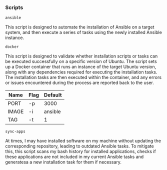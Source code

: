 ### Scripts

`ansible`

This script is designed to automate the installation of Ansible on a target system, and then execute a 
series of tasks using the newly installed Ansible instance.

`docker`

This script is designed to validate whether installation scripts or tasks can be executed successfully 
on a specific version of Ubuntu. The script sets up a Docker container that runs an instance of the target 
Ubuntu version, along with any dependencies required for executing the installation tasks. The installation 
tasks are then executed within the container, and any errors or issues encountered during the process are 
reported back to the user.

| Name  | Flag | Default |
| ----- | ---- | ------- |
| PORT  | \-p  | 3000    |
| IMAGE | \-i  | ansible |
| TAG   | \-t  | 1       |

`sync-apps`

At times, I may have installed software on my machine without updating the corresponding repository, 
leading to outdated Ansible tasks. To mitigate this, this script scans my bash history for installed 
applications, checks if these applications are not included in my current Ansible tasks and generatesa 
a new installation task for them if necessary.
